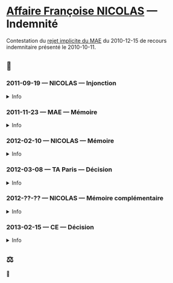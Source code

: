 # [Affaire Françoise NICOLAS](fn.md) — Indemnité

Contestation du [rejet implicite du MAE](faits.md#indemnrejet) du 2010-12-15 de recours indemnitaire présenté le 2010-10-11.

## 📜

### 2011-09-19 — NICOLAS — Injonction

<details>
  <summary>Info</summary>
  
* [dossier](../pieces/identifiant/37ad7308)
</details>

### 2011-11-23 — MAE — Mémoire

<details>
  <summary>Info</summary>
  
* dossier 🚧
</details>

### 2012-02-10 — NICOLAS — Mémoire

<details>
  <summary>Info</summary>
  
* [dossier](../pieces/identifiant/4e3f1aaf)
</details>

### 2012-03-08 — TA Paris — Décision

<details>
  <summary>Info</summary>
  
* [dossier](../pieces/identifiant/4f282064)
</details>

### 2012-??-?? — NICOLAS — Mémoire complémentaire

<details>
  <summary>Info</summary>
  
🚧 La date
* [dossier](../pieces/identifiant/5579e302)
</details>

### 2013-02-15 — CE — Décision

<details>
  <summary>Info</summary>
  
* [dossier](../pieces/identifiant/fde986c)
</details>

## ⚖️
🚧
